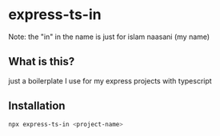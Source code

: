 # express-ts-in
Note: the "in" in the name is just for islam naasani (my name)

## What is this?
just a boilerplate I use for my express projects with typescript

## Installation
```bash
npx express-ts-in <project-name>
````
